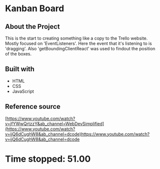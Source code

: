 # Kanban Board

## About the Project

This is the start to creating something like a copy to the Trello website. Mostly focused on 'EventListeners'. 
Here the event that it's listening to is 'dragging'. Also 'getBoundingClientReact' was used to findout the position of the boxes.

## Built with
* HTML
* CSS
* JavaScript

## Reference source
[https://www.youtube.com/watch?v=jfYWwQrtzzY&ab_channel=WebDevSimplified](https://www.youtube.com/watch?v=ijQ6dCughW8&ab_channel=dcode)https://www.youtube.com/watch?v=ijQ6dCughW8&ab_channel=dcode

# Time stopped: 51.00